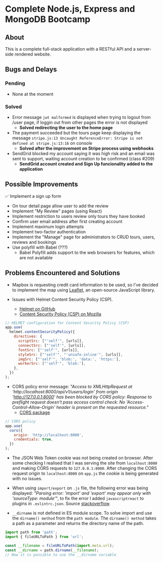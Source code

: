 # Complete Node.js, Express and MongoDB Bootcamp

## About

This is a complete full-stack application with a RESTful API and a server-side rendered website.

## Bugs and Delays

### Pending

- None at the moment

### Solved

- Error message `jwt malformed` is displayed when trying to logout from /user page, if loggin out from other pages the error is not displayed
  - **Solved redirecting the user to the home page**
- The payment succeeded but the tours page keep displaying the message `stripe.js:13 Uncaught ReferenceError: Stripe is not defined at stripe.js:13:16` on console
  - **Solved after the improvement on Stripe process using webhooks**
- SendGrid blocked my account saying it was high risk and an email was sent to support, waiting account creation to be confirmed (class #209)
  - **SendGrid account created and Sign Up funcionality added to the application**

## Possible Improvements

✅ Implement a sign up form

- On tour detail page allow user to add the review
- Implement "My Review" pages (using React)
- Implement restriction to users review only tours they have booked
- Confirm user email address after first creating account
- Implement maximum login attempts
- Implement two-factor authentication
- Implement the "Manage" page for administrators to CRUD tours, users, reviews and bookings
- Use polyfill with Babel (???)
  - Babel Polyfill adds support to the web browsers for features, which are not available

## Problems Encountered and Solutions

- Mapbox is requesting credit card information to be used, so I've decided to implement the map using [Leaflet](https://leafletjs.com/), an open-source JavaScript library.

- Issues with Helmet Content Security Policy (CSP).

  - [Helmet on GitHub](https://github.com/helmetjs/helmet)
  - [Content Security Policy (CSP) on Mozilla](https://developer.mozilla.org/en-US/docs/Web/HTTP/CSP)

```javascript
// HELMET configuration for Content Security Policy (CSP)
app.use(
  helmet.contentSecurityPolicy({
    directives: {
      scriptSrc: ["'self'", [urls]],
      connectSrc: ["'self'", [urls]],
      fontSrc: ["'self'", [urls]],
      styleSrc: ["'self'", "'unsafe-inline'", [urls]],
      imgSrc: ["'self'", 'blob:', 'data:', 'https:'],
      workerSrc: ["'self'", 'blob:'],
    },
  })
);
```

- CORS policy error message: _"Access to XMLHttpRequest at 'http://localhost:8000/api/v1/users/login' from origin 'http://127.0.0.1:8000' has been blocked by CORS policy: Response to preflight request doesn't pass access control check: No 'Access-Control-Allow-Origin' header is present on the requested resource."_
  - [CORS package](https://github.com/expressjs/cors)

```javascript
// CORS policy
app.use(
  cors({
    origin: 'http://localhost:8000',
    credentials: true,
  })
);
```

- The JSON Web Token cookie was not being created on browser. After some checking I realised that I was serving the site from `localhost:8000` and making CORS requests to `127.0.0.1:8000`. After changing the CORS request origin to `localhost:8000` on `app.js` the cookie is being generated with no issues.

- When using `import/export` on `.js` file, the following error was being displayed: _"Parsing error: 'import' and 'export' may appear only with 'sourceType: module'"_, to fix the error I added `javascriptreact` to plugins in `.eslintrc.json`. Source [stackoverflow](https://stackoverflow.com/questions/39158552/ignore-eslint-error-import-and-export-may-only-appear-at-the-top-level).

- `__dirname` is not defined in ES module scope. To solve import and use the `dirname() method` from the `path module`. The `dirname() method` takes a path as a parameter and returns the directory name of the path.

```javascript
import path from 'path';
import { fileURLToPath } from 'url';

const __filename = fileURLToPath(import.meta.url);
const __dirname = path.dirname(__filename);
// Now it is possible to use the __dirname variable
```
